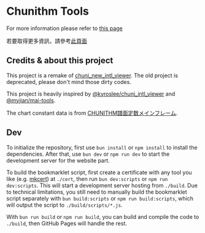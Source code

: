 # Chunithm Tools

For more information please refer to [this page](https://dogeon188.github.io/chuni-tools/?lang=en_US)

若要取得更多資訊，請參考[此頁面](https://dogeon188.github.io/chuni-tools/?lang=zh_TW)

## Credits & about this project

This project is a remake of [chuni_new_intl_viewer](https://github.com/Dogeon188/chuni_new_intl_viewer). The old project is deprecated, please don't mind those dirty codes.

This project is heavily inspired by [@kyroslee/chuni_intl_viewer](https://github.com/kyroslee/chuni_intl_viewer) and [@myjian/mai-tools](https://github.com/myjian/mai-tools).

The chart constant data is from [CHUNITHM譜面定数メインフレーム](https://twitter.com/RCMF_chunithm).

## Dev

To initialize the repository, first use `bun install` or `npm install` to install the dependencies. After that, use `bun dev` or `npm run dev` to start the development server for the website part.

To build the bookmarklet script, first create a certificate with any tool you like (e.g. [mkcert](https://github.com/FiloSottile/mkcert)) at `./cert`, then run `bun dev:scripts` or `npm run dev:scripts`. This will start a development server hosting from `./build`. Due to technical limitations, you still need to manually build the bookmarklet script separately with `bun build:scripts` or `npm run build:scripts`, which will output the script to `./build/scripts/*.js`.

With `bun run build` or `npm run build`, you can build and compile the code to `./build`, then GitHub Pages will handle the rest.
